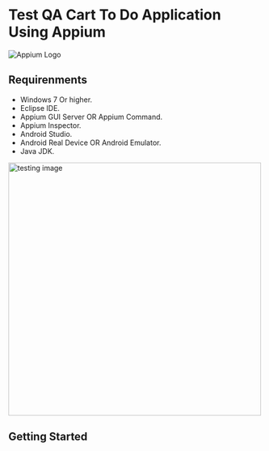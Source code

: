 # Test QA Cart To Do Application Using Appium
![Appium Logo](https://marvel-b1-cdn.bc0a.com/f00000000131077/www.perfecto.io/sites/default/files/image/2020-03/Appium%20logo.png)

## Requirenments
- Windows 7 Or higher.
- Eclipse IDE.
- Appium GUI Server OR Appium Command.
- Appium Inspector.
- Android Studio.
- Android Real Device OR Android Emulator.
- Java JDK.

<img src="https://apptest.ai/wp-content/uploads/2019/08/ai_testbot_v2.1ca83181.gif" alt="testing image" width="500"/>

## Getting Started
